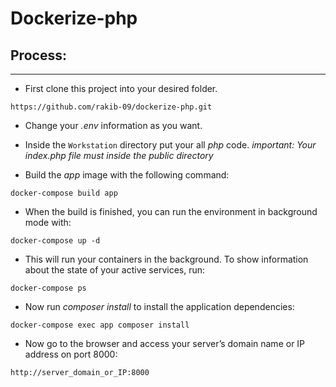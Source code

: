 # Dockerize-php

## Process: 
***
* First clone this project into your desired folder.

```
https://github.com/rakib-09/dockerize-php.git
```

* Change your *.env* information as you want.

* Inside the `Workstation` directory put your all *php* code. 
*important: Your index.php file must inside the public directory*

* Build the *app* image with the following command:

```
docker-compose build app
```

* When the build is finished, you can run the environment in background mode with:

```
docker-compose up -d
```

* This will run your containers in the background. To show information about the state of your active services, run:

```
docker-compose ps
```

* Now run *composer install* to install the application dependencies:

```
docker-compose exec app composer install
```

* Now go to the browser and access your server’s domain name or IP address on port 8000:

```
http://server_domain_or_IP:8000
```

